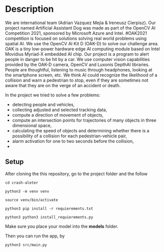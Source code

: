 # Description

We are international team (Adrian Vazquez Mejia & Ireneusz Cierpisz). Our project named Artificial Assistant Dog was made as part of the OpenCV AI Competition 2021, sponsored by Microsoft Azure and Intel. #OAK2021 competition is focused on solutions solving real world problems using spatial AI. We use the OpenCV AI Kit D (OAK-D) to solve our challenge area. OAK is a tiny low-power hardware edge AI computing module based on Intel Movidius Myriad-X embedded AI chip. Our project is a program to alert people in danger to be hit by a car. We use computer vision capabilities provided by the OAK-D camera, OpenCV and Luxonis DepthAI libraries. 
People are thoughtful, listening to music through headphones, looking at the smartphone screen, etc. We think AI could recognize the likelihood of a collision and warn a pedestrian to stop, even if they are sometimes not aware that they are on the verge of an accident or death.

In the project we tried to solve a few problems:
   - detecting people and vehicles,
   - collecting adjusted and selected tracking data, 
   - compute a direction of movement of objects, 
   - compute an intersection points for trajectories of many objects in three dimensional space,
   - calculating the speed of objects and determining whether there is a possibility of a collision for each pedestrian-vehicle pair,
   - alarm activation for one to two seconds before the collision,
   - 

## Setup
After cloning the this repository, go to the project folder and the follow

```
cd crash-aleter
```
```
python3 -m venv venv
```
```
source venv/bin/activate
```
```
python3 pip install -r requierements.txt
```
```
python3 python3 install_requierements.py
```

Make sure you place your model into the __models__ folder.

Then you can run the app, by

```
python3 src/main.py
```
